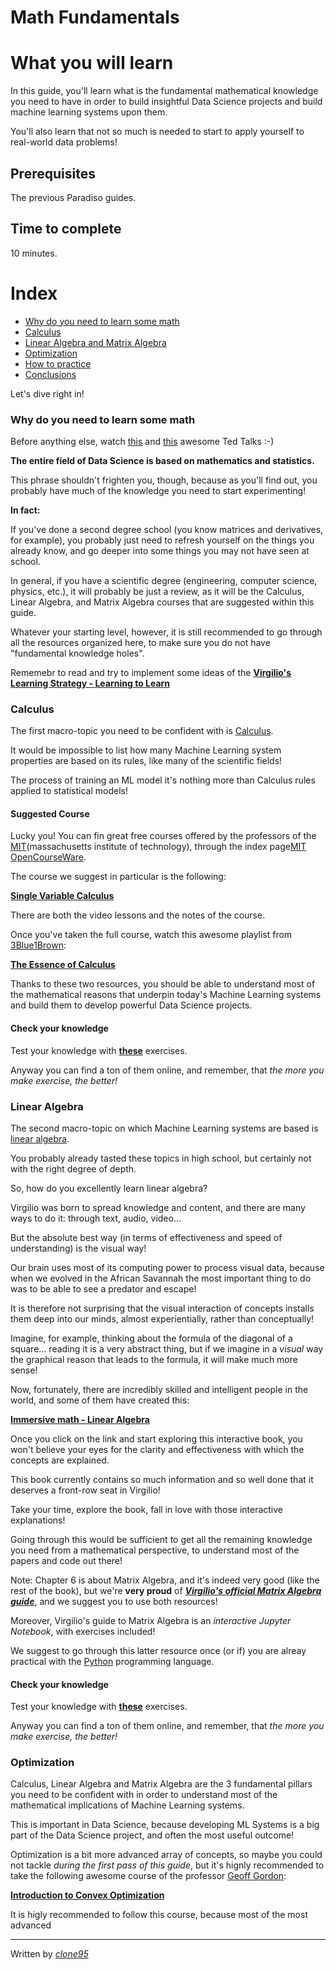 # Math Fundamentals

# What you will learn 
In this guide, you'll learn what is the fundamental mathematical knowledge you need to have in order
to build insightful Data Science projects and build machine learning systems upon them.

You'll also learn that not so much is needed to start to apply yourself to real-world data problems!

## Prerequisites
The previous Paradiso guides.

## Time to complete
10 minutes.

# Index
- [Why do you need to learn some math](#Why-do-you-need-to-learn-it)
- [Calculus](#Calculus)
- [Linear Algebra and Matrix Algebra](#Linear-Algebra)
- [Optimization](#Optimization)
- [How to practice](#How-to-practice)
- [Conclusions](#Conclusions)

Let's dive right in!
 
### Why do you need to learn some math

Before anything else, watch [this](https://www.youtube.com/watch?v=VIbjHIGMjQM
) and [this](https://www.youtube.com/watch?v=8CX-Q0gtSp8) awesome Ted Talks :-)

**The entire field of Data Science is based on mathematics and statistics.**

This phrase shouldn't frighten you, though, because as you'll find out, you probably have much of the knowledge you need to start experimenting!

**In fact:** 

If you've done a second degree school (you know matrices and derivatives, for example), you probably just need to refresh yourself on the things you already know, and go deeper into some things you may not have seen at school. 

In general, if you have a scientific degree (engineering, computer science, physics, etc.), it will probably be just a review, as it will be the Calculus, Linear Algebra, and Matrix Algebra courses that are suggested within this guide.

Whatever your starting level, however, it is still recommended to go through all the resources organized here, to make sure you do not have "fundamental knowledge holes".

Rememebr to read and try to implement some ideas of the [**Virgilio's Learning Strategy - Learning to Learn**](teaching.md)

### Calculus

The first macro-topic you need to be confident with is [Calculus](https://en.wikipedia.org/wiki/Calculus).

It would be impossible to list how many Machine Learning system properties are based on its rules, like many of the scientific fields!

The process of training an ML model it's nothing more than Calculus rules applied to statistical models! 

#### Suggested Course

Lucky you! 
You can fin great free courses offered by the professors of the [MIT](http://www.mit.edu/)(massachusetts institute of technology), through the index page[MIT OpenCourseWare](https://ocw.mit.edu/index.htm).

The course we suggest in particular is the following:

[**Single Variable Calculus**](https://ocw.mit.edu/courses/mathematics/18-01sc-single-variable-calculus-fall-2010/)

There are both the video lessons and the notes of the course.

Once you've taken the full course, watch this awesome playlist from [3Blue1Brown](https://www.youtube.com/channel/UCYO_jab_esuFRV4b17AJtAw):

[**The Essence of Calculus**](https://www.youtube.com/watch?v=WUvTyaaNkzM&list=PLZHQObOWTQDMsr9K-rj53DwVRMYO3t5Yr)

Thanks to these two resources, you should be able to understand most of the mathematical reasons that underpin today's Machine Learning systems and build them to develop powerful Data Science projects.

#### Check your knowledge

Test your knowledge with [**these**](http://webmath2.unito.it/paginepersonali/cordero/English/derivatives.pdf) exercises.

Anyway you can find a ton of them online, and remember, that _the more you make exercise, the better!_

### Linear Algebra

The second macro-topic on which Machine Learning systems are based is [linear algebra](https://en.wikipedia.org/wiki/Linear_algebra).

You probably already tasted these topics in high school, but certainly not with the right degree of depth.

So, how do you excellently learn linear algebra?

Virgilio was born to spread knowledge and content, and there are many ways to do it: through text, audio, video... 

But the absolute best way (in terms of effectiveness and speed of understanding) is the visual way!

Our brain uses most of its computing power to process visual data, because when we evolved in the African Savannah the most important thing to do was to be able to see a predator and escape!

It is therefore not surprising that the visual interaction of concepts installs them deep into our minds, almost experientially, rather than conceptually!

Imagine, for example, thinking about the formula of the diagonal of a square... reading it is a very abstract thing, but if we imagine in a _visual_ way the graphical reason that leads to the formula, it will make much more sense!

Now, fortunately, there are incredibly skilled and intelligent people in the world, and some of them have created this:

[**Immersive math - Linear Algebra**](http://immersivemath.com/ila/index.html)

Once you click on the link and start exploring this interactive book, you won't believe your eyes for the clarity and effectiveness with which the concepts are explained. 

This book currently contains so much information and so well done that it deserves a front-row seat in Virgilio!

Take your time, explore the book, fall in love with those interactive explanations!

Going through this would be sufficient to get all the remaining knowledge you need from a mathematical perspective, to understand most of the papers and code out there!

Note:
Chapter 6 is about Matrix Algebra, and it's indeed very good (like the rest of the book), but we're **very proud** of [**_Virgilio's official Matrix Algebra guide_**](https://github.com/virgili0/Virgilio/blob/master/NewToDataScience/MatrixAlgebra.ipynb), and we suggest you to use both resources! 

Moreover, Virgilio's guide to Matrix Algebra is an _interactive Jupyter Notebook_, with exercises included!

We suggest to go through this latter resource once (or if) you are alreay practical with the [Python](https://www.python.org/) programming language. 

#### Check your knowledge

Test your knowledge with [**these**](https://web.pdx.edu/~erdman/LINALG/Linalg_pdf.pdf) exercises.

Anyway you can find a ton of them online, and remember, that _the more you make exercise, the better!_

### Optimization

Calculus, Linear Algebra and Matrix Algebra are the 3 fundamental pillars you need to be confident with in order to understand most of the mathematical implications of Machine Learning systems.

This is important in Data Science, because developing ML Systems is a big part of the Data Science project, and often the most useful outcome!

Optimization is a bit more advanced array of concepts, so maybe you could not tackle _during the first pass of this guide_, but it's hignly recommended to take the following awesome course of the professor [Geoff Gordon](https://www.youtube.com/channel/UC4XBoaEXuvob0mQraQJ7wNw):

[**Introduction to Convex Optimization**](https://www.youtube.com/playlist?list=PL7y-1rk2cCsDOv91McLOnV4kExFfTB7dU)


It is higly recommended to follow this course, because most of the most advanced 


----
Written by [_clone95_](https://github.com/clone95)
